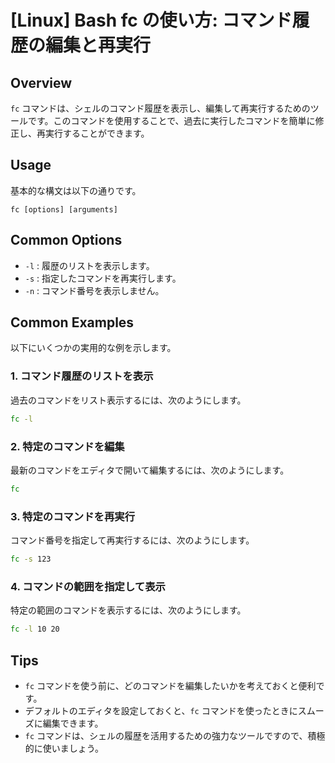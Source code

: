 # [Linux] Bash fc の使い方: コマンド履歴の編集と再実行

## Overview
`fc` コマンドは、シェルのコマンド履歴を表示し、編集して再実行するためのツールです。このコマンドを使用することで、過去に実行したコマンドを簡単に修正し、再実行することができます。

## Usage
基本的な構文は以下の通りです。

```
fc [options] [arguments]
```

## Common Options
- `-l` : 履歴のリストを表示します。
- `-s` : 指定したコマンドを再実行します。
- `-n` : コマンド番号を表示しません。

## Common Examples
以下にいくつかの実用的な例を示します。

### 1. コマンド履歴のリストを表示
過去のコマンドをリスト表示するには、次のようにします。

```bash
fc -l
```

### 2. 特定のコマンドを編集
最新のコマンドをエディタで開いて編集するには、次のようにします。

```bash
fc
```

### 3. 特定のコマンドを再実行
コマンド番号を指定して再実行するには、次のようにします。

```bash
fc -s 123
```

### 4. コマンドの範囲を指定して表示
特定の範囲のコマンドを表示するには、次のようにします。

```bash
fc -l 10 20
```

## Tips
- `fc` コマンドを使う前に、どのコマンドを編集したいかを考えておくと便利です。
- デフォルトのエディタを設定しておくと、`fc` コマンドを使ったときにスムーズに編集できます。
- `fc` コマンドは、シェルの履歴を活用するための強力なツールですので、積極的に使いましょう。